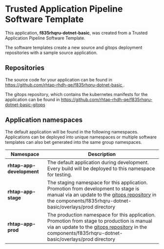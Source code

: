 # Trusted Application Pipeline Software Template

This application, **f835rhqru-dotnet-basic**, was created from a Trusted Application Pipeline Software Template.

The software templates create a new source and gitops deployment repositories with a sample source application. 

## Repositories

The source code for your application can be found in [https://github.com/rhtap-rhdh-qe/f835rhqru-dotnet-basic ](https://github.com/rhtap-rhdh-qe/f835rhqru-dotnet-basic ).
 
The gitops repository, which contains the kubernetes manifests for the application can be found in 
[https://github.com/rhtap-rhdh-qe/f835rhqru-dotnet-basic-gitops ](https://github.com/rhtap-rhdh-qe/f835rhqru-dotnet-basic-gitops ) 

## Application namespaces 

The default application will be found in the following namespaces. Applications can be deployed into unique namespaces or multiple software templates can also bet generated into the same group namespaces.  

|  Namespace   |  Description   |  
| -------- | -------- |   
| **rhtap-app-development** | The default application during development. Every build will be deployed to this namespace for testing. | 
| **rhtap-app-stage** | The staging namespace for this application. Promotion from development to stage is manual via an update to the [gitops repository](https://github.com/rhtap-rhdh-qe/f835rhqru-dotnet-basic-gitops ) in the components/f835rhqru-dotnet-basic/overlays/prod directory |  
| **rhtap-app-prod** | The production namespace for this application. Promotion from stage to production is manual via an update to the [gitops repository](https://github.com/rhtap-rhdh-qe/f835rhqru-dotnet-basic-gitops ) in the components/f835rhqru-dotnet-basic/overlays/prod directory | 